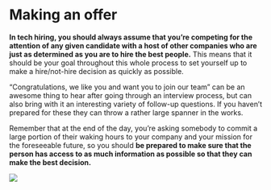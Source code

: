 # Making an offer

**In tech hiring, you should always assume that you’re competing for the attention of any given candidate with a host of other companies who are just as determined as you are to hire the best people.** This means that it should be your goal throughout this whole process to set yourself up to make a hire/not-hire decision as quickly as possible.

“Congratulations, we like you and want you to join our team” can be an awesome thing to hear after going through an interview process, but can also bring with it an interesting variety of follow-up questions. If you haven’t prepared for these they can throw a rather large spanner in the works.

Remember that at the end of the day, you’re asking somebody to commit a large portion of their waking hours to your company and your mission for the foreseeable future, so you should **be prepared to make sure that the person has access to as much information as possible so that they can make the best decision.**

![](https://d3qdc2zh3mwabb.cloudfront.net/images/resources/emailmessage.png)
